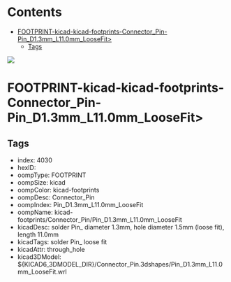



Contents
========

* [FOOTPRINT-kicad-kicad-footprints-Connector_Pin-Pin_D1.3mm_L11.0mm_LooseFit>](#footprint-kicad-kicad-footprints-connector_pin-pin_d13mm_l110mm_loosefit)
	* [Tags](#tags)
  
![][im]
# FOOTPRINT-kicad-kicad-footprints-Connector_Pin-Pin_D1.3mm_L11.0mm_LooseFit>

## Tags

- index: 4030
- hexID: 
- oompType: FOOTPRINT
- oompSize: kicad
- oompColor: kicad-footprints
- oompDesc: Connector_Pin
- oompIndex: Pin_D1.3mm_L11.0mm_LooseFit
- oompName: kicad-footprints/Connector_Pin/Pin_D1.3mm_L11.0mm_LooseFit
- kicadDesc: solder Pin_ diameter 1.3mm, hole diameter 1.5mm (loose fit), length 11.0mm
- kicadTags: solder Pin_ loose fit
- kicadAttr: through_hole
- kicad3DModel: ${KICAD6_3DMODEL_DIR}/Connector_Pin.3dshapes/Pin_D1.3mm_L11.0mm_LooseFit.wrl



[im]: image.png
